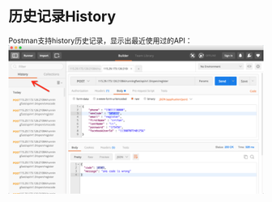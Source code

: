 # 历史记录History

Postman支持history历史记录，显示出最近使用过的API：
![Postman的History显示历史记录](../assets/img/postman_show_history.png)

